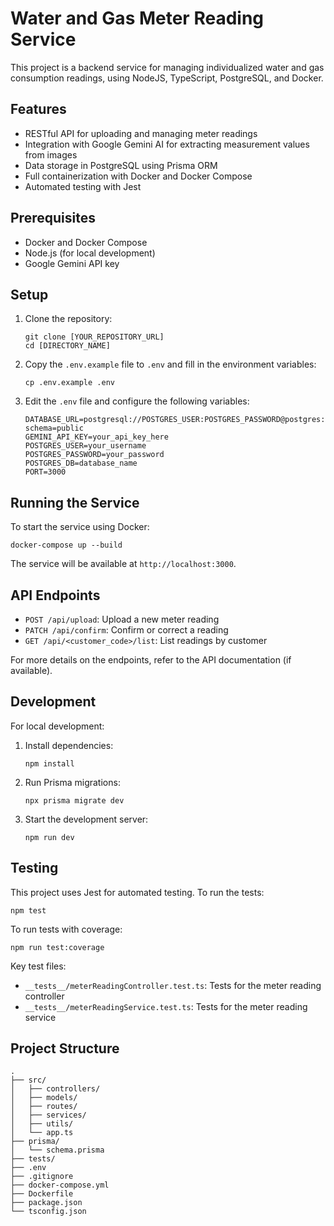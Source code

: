 # Water and Gas Meter Reading Service

This project is a backend service for managing individualized water and gas consumption readings, using NodeJS, TypeScript, PostgreSQL, and Docker.

## Features

- RESTful API for uploading and managing meter readings
- Integration with Google Gemini AI for extracting measurement values from images
- Data storage in PostgreSQL using Prisma ORM
- Full containerization with Docker and Docker Compose
- Automated testing with Jest

## Prerequisites

- Docker and Docker Compose
- Node.js (for local development)
- Google Gemini API key

## Setup

1. Clone the repository:
   ```
   git clone [YOUR_REPOSITORY_URL]
   cd [DIRECTORY_NAME]
   ```

2. Copy the `.env.example` file to `.env` and fill in the environment variables:
   ```
   cp .env.example .env
   ```

3. Edit the `.env` file and configure the following variables:
   ```
   DATABASE_URL=postgresql://POSTGRES_USER:POSTGRES_PASSWORD@postgres:5432/POSTGRES_DB?schema=public
   GEMINI_API_KEY=your_api_key_here
   POSTGRES_USER=your_username
   POSTGRES_PASSWORD=your_password
   POSTGRES_DB=database_name
   PORT=3000
   ```

## Running the Service

To start the service using Docker:

```
docker-compose up --build
```

The service will be available at `http://localhost:3000`.

## API Endpoints

- `POST /api/upload`: Upload a new meter reading
- `PATCH /api/confirm`: Confirm or correct a reading
- `GET /api/<customer_code>/list`: List readings by customer

For more details on the endpoints, refer to the API documentation (if available).

## Development

For local development:

1. Install dependencies:
   ```
   npm install
   ```

2. Run Prisma migrations:
   ```
   npx prisma migrate dev
   ```

3. Start the development server:
   ```
   npm run dev
   ```

## Testing

This project uses Jest for automated testing. To run the tests:

```
npm test
```

To run tests with coverage:

```
npm run test:coverage
```

Key test files:
- `__tests__/meterReadingController.test.ts`: Tests for the meter reading controller
- `__tests__/meterReadingService.test.ts`: Tests for the meter reading service

## Project Structure

```
.
├── src/
│   ├── controllers/
│   ├── models/
│   ├── routes/
│   ├── services/
│   ├── utils/
│   └── app.ts
├── prisma/
│   └── schema.prisma
├── tests/
├── .env
├── .gitignore
├── docker-compose.yml
├── Dockerfile
├── package.json
└── tsconfig.json
```

